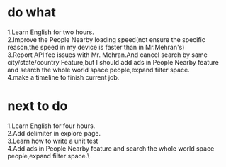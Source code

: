 # do what
1.Learn English for two hours.\
2.Improve the People Nearby loading speed(not ensure the specific reason,the speed in my device is faster than in Mr.Mehran's)\
3.Report API fee issues with Mr. Mehran.And cancel search by same city/state/country Feature,but I should add ads in People Nearby feature and search the whole world space people,expand filter space.\
4.make a timeline to finish current job.
# next to do
1.Learn English for four hours.\
2.Add delimiter in explore page.\
3.Learn how to write a unit test\
4.Add ads in People Nearby feature and search the whole world space people,expand filter space.\